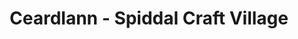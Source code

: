 ---
title: "Ceardlann - Spiddal Craft Village"
url: /spiddal/ceardlann-spiddal-craft-village/
shop: mall
---